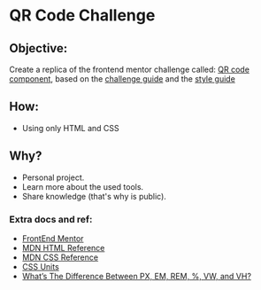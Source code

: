 # QR Code Challenge

## Objective:
Create a replica of the frontend mentor challenge called: [QR code component](https://www.frontendmentor.io/challenges/qr-code-component-iux_sIO_H), based on the [challenge guide](challenge-guide.md) and the [style guide](style-guide.md)

## How:
- Using only HTML and CSS
## Why?
- Personal project.
- Learn more about the used tools.
- Share knowledge (that's why is public).

### Extra docs and ref:
- [FrontEnd Mentor](https://www.frontendmentor.io/)
- [MDN HTML Reference](https://developer.mozilla.org/en-US/docs/Web/HTML)
- [MDN CSS Reference](https://developer.mozilla.org/en-US/docs/Web/CSS)
- [CSS Units](https://www.w3schools.com/cssref/css_units.php)
- [What’s The Difference Between PX, EM, REM, %, VW, and VH?](https://elementor.com/help/whats-the-difference-between-px-em-rem-vw-and-vh/)
